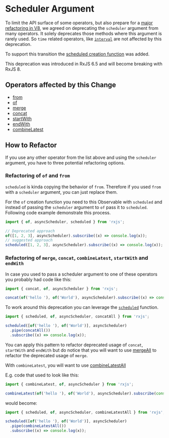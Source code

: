 # Scheduler Argument

To limit the API surface of some operators, but also prepare for a [major refactoring in V8](https://github.com/ReactiveX/rxjs/pull/4583), we
agreed on deprecating the `scheduler` argument from many operators. It solely deprecates those methods where this argument is rarely used. So `time` related
operators, like [`interval`](https://rxjs.dev/api/index/function/interval) are not affected by this deprecation.

To support this transition the [scheduled creation function](/api/index/function/scheduled) was added.

<div class="alert is-important">
    <span>
        This deprecation was introduced in RxJS 6.5 and will become breaking with RxJS 8.
    </span>
</div>

## Operators affected by this Change

- [from](/api/index/function/from)
- [of](/api/index/function/of)
- [merge](/api/index/function/merge)
- [concat](/api/index/function/concat)
- [startWith](/api/operators/startWith)
- [endWith](/api/operators/endWith)
- [combineLatest](/api/index/function/combineLatest)

## How to Refactor

If you use any other operator from the list above and using the `scheduler` argument, you have to three potential refactoring options.

### Refactoring of `of` and `from`

`scheduled` is kinda copying the behavior of `from`. Therefore if you used `from` with a `scheduler` argument, you can just replace them.

For the `of` creation function you need to this Observable with `scheduled` and instead of passing the `scheduler` argument to `of` pass it to `scheduled`.
Following code example demonstrate this process.

```ts
import { of, asyncScheduler, scheduled } from 'rxjs';

// Deprecated approach
of([1, 2, 3], asyncScheduler).subscribe((x) => console.log(x));
// suggested approach
scheduled([1, 2, 3], asyncScheduler).subscribe((x) => console.log(x));
```

### Refactoring of `merge`, `concat`, `combineLatest`, `startWith` and `endWith`

In case you used to pass a scheduler argument to one of these operators you probably had code like this:

```ts
import { concat, of, asyncScheduler } from 'rxjs';

concat(of('hello '), of('World'), asyncScheduler).subscribe((x) => console.log(x));
```

To work around this deprecation you can leverage the [`scheduled`](/api/index/function/scheduled) function.

```ts
import { scheduled, of, asyncScheduler, concatAll } from 'rxjs';

scheduled([of('hello '), of('World')], asyncScheduler)
  .pipe(concatAll())
  .subscribe((x) => console.log(x));
```

You can apply this pattern to refactor deprecated usage of `concat`, `startWith` and `endWith` but do notice that you will want to use [mergeAll](/api/operators/mergeAll) to refactor the deprecated usage of `merge`.

With `combineLatest`, you will want to use [combineLatestAll](/api/operators/combineLatestAll)

E.g. code that used to look like this:

```ts
import { combineLatest, of, asyncScheduler } from 'rxjs';

combineLatest(of('hello '), of('World'), asyncScheduler).subscribe(console.log);
```

would become:

```ts
import { scheduled, of, asyncScheduler, combineLatestAll } from 'rxjs';

scheduled([of('hello '), of('World')], asyncScheduler)
  .pipe(combineLatestAll())
  .subscribe((x) => console.log(x));
```
